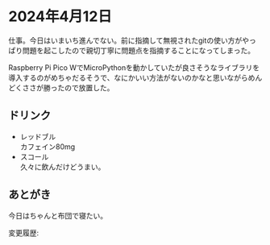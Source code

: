 # 2024年4月12日

仕事。今日はいまいち進んでない。前に指摘して無視されたgitの使い方がやっぱり問題を起こしたので親切丁寧に問題点を指摘することになってしまった。

Raspberry Pi Pico WでMicroPythonを動かしていたが良さそうなライブラリを導入するのがめちゃだるそうで、なにかいい方法がないのかなと思いながらめんどくささが勝ったので放置した。

## ドリンク

- レッドブル  
カフェイン80mg
- スコール  
久々に飲んだけどうまい。

## あとがき

今日はちゃんと布団で寝たい。

変更履歴:  
